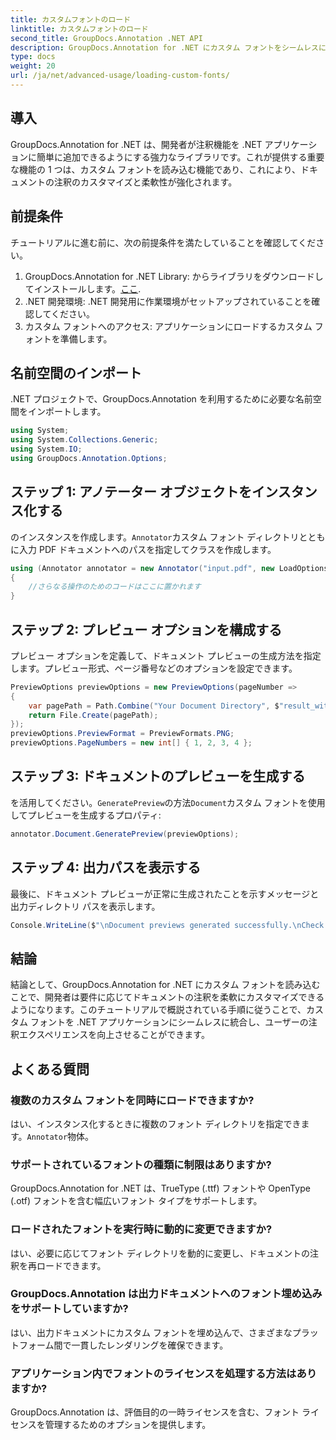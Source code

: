 ```yaml
---
title: カスタムフォントのロード
linktitle: カスタムフォントのロード
second_title: GroupDocs.Annotation .NET API
description: GroupDocs.Annotation for .NET にカスタム フォントをシームレスにロードしてドキュメントの注釈を強化する方法を学びます。簡単に統合するには、ステップバイステップに従ってください。
type: docs
weight: 20
url: /ja/net/advanced-usage/loading-custom-fonts/
---
```

## 導入
GroupDocs.Annotation for .NET は、開発者が注釈機能を .NET アプリケーションに簡単に追加できるようにする強力なライブラリです。これが提供する重要な機能の 1 つは、カスタム フォントを読み込む機能であり、これにより、ドキュメントの注釈のカスタマイズと柔軟性が強化されます。
## 前提条件
チュートリアルに進む前に、次の前提条件を満たしていることを確認してください。
1.  GroupDocs.Annotation for .NET Library: からライブラリをダウンロードしてインストールします。[ここ](https://releases.groupdocs.com/annotation/net/).
2. .NET 開発環境: .NET 開発用に作業環境がセットアップされていることを確認してください。
3. カスタム フォントへのアクセス: アプリケーションにロードするカスタム フォントを準備します。

## 名前空間のインポート
.NET プロジェクトで、GroupDocs.Annotation を利用するために必要な名前空間をインポートします。
```csharp
using System;
using System.Collections.Generic;
using System.IO;
using GroupDocs.Annotation.Options;
```
## ステップ 1: アノテーター オブジェクトをインスタンス化する
のインスタンスを作成します。`Annotator`カスタム フォント ディレクトリとともに入力 PDF ドキュメントへのパスを指定してクラスを作成します。
```csharp
using (Annotator annotator = new Annotator("input.pdf", new LoadOptions { FontDirectories = new List<string> { Constants.GetFontDirectory() } }))
{
    //さらなる操作のためのコードはここに置かれます
}
```
## ステップ 2: プレビュー オプションを構成する
プレビュー オプションを定義して、ドキュメント プレビューの生成方法を指定します。プレビュー形式、ページ番号などのオプションを設定できます。
```csharp
PreviewOptions previewOptions = new PreviewOptions(pageNumber =>
{
    var pagePath = Path.Combine("Your Document Directory", $"result_with_font_{pageNumber}.png");
    return File.Create(pagePath);
});
previewOptions.PreviewFormat = PreviewFormats.PNG;
previewOptions.PageNumbers = new int[] { 1, 2, 3, 4 };
```
## ステップ 3: ドキュメントのプレビューを生成する
を活用してください。`GeneratePreview`の方法`Document`カスタム フォントを使用してプレビューを生成するプロパティ:
```csharp
annotator.Document.GeneratePreview(previewOptions);
```
## ステップ 4: 出力パスを表示する
最後に、ドキュメント プレビューが正常に生成されたことを示すメッセージと出力ディレクトリ パスを表示します。
```csharp
Console.WriteLine($"\nDocument previews generated successfully.\nCheck output in {"Your Document Directory"}.");
```

## 結論
結論として、GroupDocs.Annotation for .NET にカスタム フォントを読み込むことで、開発者は要件に応じてドキュメントの注釈を柔軟にカスタマイズできるようになります。このチュートリアルで概説されている手順に従うことで、カスタム フォントを .NET アプリケーションにシームレスに統合し、ユーザーの注釈エクスペリエンスを向上させることができます。
## よくある質問
### 複数のカスタム フォントを同時にロードできますか?
はい、インスタンス化するときに複数のフォント ディレクトリを指定できます。`Annotator`物体。
### サポートされているフォントの種類に制限はありますか?
GroupDocs.Annotation for .NET は、TrueType (.ttf) フォントや OpenType (.otf) フォントを含む幅広いフォント タイプをサポートします。
### ロードされたフォントを実行時に動的に変更できますか?
はい、必要に応じてフォント ディレクトリを動的に変更し、ドキュメントの注釈を再ロードできます。
### GroupDocs.Annotation は出力ドキュメントへのフォント埋め込みをサポートしていますか?
はい、出力ドキュメントにカスタム フォントを埋め込んで、さまざまなプラットフォーム間で一貫したレンダリングを確保できます。
### アプリケーション内でフォントのライセンスを処理する方法はありますか?
GroupDocs.Annotation は、評価目的の一時ライセンスを含む、フォント ライセンスを管理するためのオプションを提供します。
